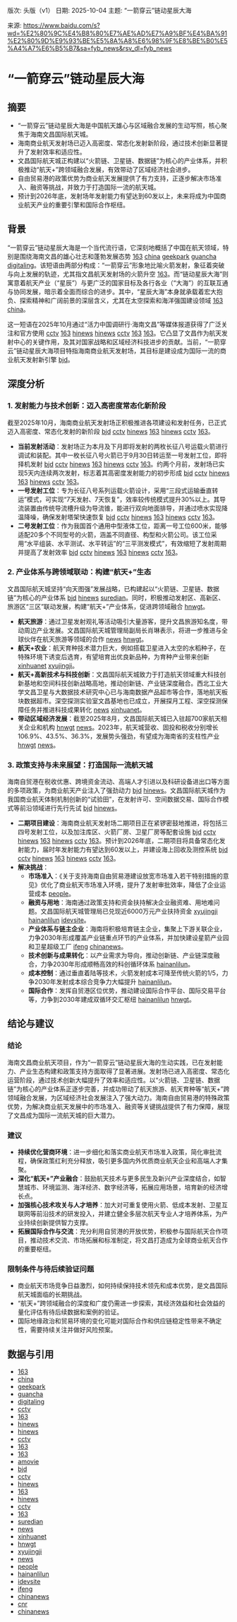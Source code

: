 版次: 头版（v1）
日期: 2025-10-04
主题: “一箭穿云”链动星辰大海

来源: https://www.baidu.com/s?wd=%E2%80%9C%E4%B8%80%E7%AE%AD%E7%A9%BF%E4%BA%91%E2%80%9D%E9%93%BE%E5%8A%A8%E6%98%9F%E8%BE%B0%E5%A4%A7%E6%B5%B7&sa=fyb_news&rsv_dl=fyb_news

# “一箭穿云”链动星辰大海

## 摘要
- “一箭穿云”链动星辰大海是中国航天雄心与区域融合发展的生动写照，核心聚焦于海南文昌国际航天城。
- 海南商业航天发射场已迈入高密度、常态化发射新阶段，通过技术创新显著提升了发射效率和适应性。
- 文昌国际航天城正构建以“火箭链、卫星链、数据链”为核心的产业体系，并积极推动“航天+”跨领域融合发展，有效带动了区域经济社会进步。
- 自由贸易港的政策优势为商业航天发展提供了有力支持，正逐步解决市场准入、融资等挑战，并致力于打造国际一流的航天城。
- 预计到2026年底，发射场年发射能力有望达到60发以上，未来将成为中国商业航天产业的重要引擎和国际合作枢纽。

## 背景
“一箭穿云”链动星辰大海是一个当代流行语，它深刻地概括了中国在航天领域，特别是围绕海南文昌的雄心壮志和蓬勃发展态势 [163](https://vertexaisearch.cloud.google.com/grounding-api-redirect/AUZIYQHRxUGuK6JArAVikLyZau6bI1rVTIhQsmIo2c3syTS0IR8OxeUXTFXUnth6vdIUlVQi2eNH8HfrRvLdjBVQFeQph5jMzvwIlC3XzFN2ZT2WNIk-yJeMZbjc_QnHYtlUGr7rnlDSXqlRJWoZhdEZ4SQ=) [china](https://vertexaisearch.cloud.google.com/grounding-api-redirect/AUZIYQEvAU6z3zt0tjY_RnP5FyhdSbVffxbtOpbuQvR7TslYAJMyA4tl77yuX5Q1RRfjTBXDbpP_i6HAyNYhVbyIUPA5oV63vXiI4pFVum8JrAEV-3R1sV5lhIbpTQsLhQgywXWCuHDD5rr3_XgyeouKfQQ39g==) [geekpark](https://vertexaisearch.cloud.google.com/grounding-api-redirect/AUZIYQEwdzuQ1dLIMnKxqzb_tk1w3I9-Z5dahCuExVmapyLzTDIRvesiAzZegRCDs4qbumkZQDU-aOCGJSsLBkuB1WYiPw7NWvd9zVmqoB1p604u72OtWMFDbi7N-zjZOtlF) [guancha](https://vertexaisearch.cloud.google.com/grounding-api-redirect/AUZIYQHkMHD20Viba8M-xEdg33GJe-SmwOdQvK1shBt_DjtpVeQpfJKQYzUzmde3bAnFYJJA55_ohf3jqeXmoeFSnFMvRNEsj8Aac5sb2Sr0jkbiFP9iJtG_MDDgBL9AS2IWwxO6PFWKlQKWylg=) [digitaling](https://vertexaisearch.cloud.google.com/grounding-api-redirect/AUZIYQE5klri4nEYIDvQU36jGc1AmG-yl11U4i94-mhSTo7b4k9XKtP2qOF3UyJNg6YeBcLuW9-XZyc8FEmgyTdpezE0XMehkYost2bCDCRBnZ8ybv9f1Tnf8DUz0H-JULqH-Qz_oputLm1dN2yP)。该短语由两部分构成：“一箭穿云”形象地比喻火箭发射，象征着突破与向上发展的轨迹，尤其指文昌航天发射场的火箭升空 [163](https://vertexaisearch.cloud.google.com/grounding-api-redirect/AUZIYQHRxUGuK6JArAVikLyZau6bI1rVTIhQsmIo2c3syTS0IR8OxeUXTFXUnth6vdIUlVQi2eNH8HfrRvLdjBVQFeQph5jMzvwIlC3XzFN2ZT2WNIk-yJeMZbjc_QnHYtlUGr7rnlDSXqlRJWoZhdEZ4SQ=)。而“链动星辰大海”则寓意着航天产业（“星辰”）与更广泛的国家目标及各行各业（“大海”）的互联互通与协同发展，暗示着全面而综合的进步。其中，“星辰大海”本身就承载着宏大抱负、探索精神和广阔前景的深层含义，尤其在太空探索和海洋强国建设领域 [163](https://vertexaisearch.cloud.google.com/grounding-api-redirect/AUZIYQHRxUGuK6JArAVikLyZau6bI1rVTIhQsmIo2c3syTS0IR8OxeUXTFXUnth6vdIUlVQi2eNH8HfrRvLdjBVQFeQph5jMzvwIlC3XzFN2ZT2WNIk-yJeMZbjc_QnHYtlUGr7rnlDSXqlRJWoZhdEZ4SQ=) [china](https://vertexaisearch.cloud.google.com/grounding-api-redirect/AUZIYQEvAU6z3zt0tjY_RnP5FyhdSbVffxbtOpbuQvR7TslYAJMyA4tl77yuX5Q1RRfjTBXDbpP_i6HAyNYhVbyIUPA5oV63vXiI4pFVum8JrAEV-3R1sV5lhIbpTQsLhQgywXWCuHDD5rr3_XgyeouKfQQ39g==)。

这一短语在2025年10月通过“活力中国调研行·海南文昌”等媒体报道获得了广泛关注和官方使用 [cctv](https://vertexaisearch.cloud.google.com/grounding-api-redirect/AUZIYQGsMOtPJZDU3HFP3M9XRP79yN6pp7hgOT5Lp1ytJCOnWqrbAdUwhbUL_ZKVQ3l5b5Q_ZHyRCj7f930pBf5C8y3X0947nf_4KnyoN-P_nyHmOCiHon82vuCrvl_Q8ASrfLbMRhc0TEDwVHFqj4wOf5D6RqjgTRlqLDrP0Xid3A==) [163](https://vertexaisearch.cloud.google.com/grounding-api-redirect/AUZIYQFnzyCuA1ezMkKyi-5ba0yooXNWYZ2dkfVFaGvUkU4hIh1gbGY_1y3xZz6XQImmAXEnOwm2yAwu-2JIVgHIVQWr45b3uNQUHMQWOeiJA0R2DcC6_YVATZOHq0Fo2xT27DJJ4w45IETCMFdchg==) [hinews](https://vertexaisearch.cloud.google.com/grounding-api-redirect/AUZIYQGRchSAexCXZlaUXNR-mjqBYwPZsO0jmfZ6_TzBGqNV1fW93MkO1moZ0Hm9YOrA0susHj-6-HmyLHA5NGBG_S8lCLLh4KY5FztlfEIovAG2pRyg70T2xU8DjW0peiBlmZmvhEbQH0Gp) [hinews](https://vertexaisearch.cloud.google.com/grounding-api-redirect/AUZIYQG-mxpO86E2IQNIkwfsUtchkUDR689G02YP8D6TLv-PU11SEKzMgWq4qsuqSYo05iDkXmofyIRJLP5KVCK-O0rNJ9rD8mpG7OmrTtCEzCLTDm9lMqfPMSwV7oty17o-g-C32aTlEW9Y) [cctv](https://vertexaisearch.cloud.google.com/grounding-api-redirect/AUZIYQGnqGZ9eLypiMHFE7G0kMxE3GhO7KK-pC0YKx6-krrK26mlUhu3axAKA3XvJUMMpIciinkt4XYd6qir4HoeA6k241_mkL_80CRTfbvY089jx4Qjoz6xij1wS_WWA_eP8Hw0Jjstwo9Iqqu2CpDQuIeQsOvxKeiAdqw2ZwvMaw==) [163](https://vertexaisearch.cloud.google.com/grounding-api-redirect/AUZIYQGlwamgXWkcutSt_w9qVT1kNZ9LfePPP0eVOzz_JXz7cLvyyOkYYsIAe3FhI8dpgbAJS2SuGftBEHrxvPm5IzgNAYBDIn9fkNk6Mfefl9GITbzrtyuPkGvRi2MjvfYQNC1UR2w1LxjFgzfebFhG3KcUfiR7_lDsizKu) [163](https://vertexaisearch.cloud.google.com/grounding-api-redirect/AUZIYQH-XgBODgEbzflrJO396GPlrtIWng0mO6Jb5b4Za95Gz7pWH_fSwwgKrMxFKRiVxft5hTXBjUEYMLMhPjhJMxBO3fR0WhC2Z5qZkGCC648byO2jXI53GZftMpcwsFE2pvs_D8iVz70Bc1wK5Q-62gkxL9t-R0byZ8ha8kv-Tq1SY2AMvDLGyUKMfjR5HmuZRc1e___TfGZhE0lOiwGw9k7meBvrm0AFbnWm7VTMu7RAz0ReGC65S4Zs_91dxB14qsI=)。它凸显了文昌作为航天发射中心的关键作用，及其对国家战略和区域经济科技进步的贡献。当前，“一箭穿云”链动星辰大海项目特指海南商业航天发射场，其目标是建设成为国际一流的商业航天发射新引擎 [bjd](https://vertexaisearch.cloud.google.com/grounding-api-redirect/AUZIYQHj8EOuipkflb-z-FjWCo6scLvfC8cKBQasX0yWCXwznCUqECWLLWA7jSqHudUmrgUDc8ZydSBWgUEh7Vf_xhaQ5zPlQLLAZppBaQyaX9RLlnY27GLVnf503sZp6mOILMWqvxzZkbilcNAOFg==)。

## 深度分析

### 1. 发射能力与技术创新：迈入高密度常态化新阶段
截至2025年10月，海南商业航天发射场正积极推进各项建设和发射任务，已正式迈入高密度、常态化发射的新阶段 [bjd](https://vertexaisearch.cloud.google.com/grounding-api-redirect/AUZIYQHj8EOuipkflb-z-FjWCo6scLvfC8cKBQasX0yWCXwznCUqECWLLWA7jSqHudUmrgUDc8ZydSBWgUEh7Vf_xhaQ5zPlQLLAZppBaQyaX9RLlnY27GLVnf503sZp6mOILMWqvxzZkbilcNAOFg==) [cctv](https://vertexaisearch.cloud.google.com/grounding-api-redirect/AUZIYQGSwGVDI_f0NqqJolrzhteSajoda5F962NWLeLO9cKeBVSpv4C9YeAjjwE4UqQsSC3HBuwKKaxz1WbyVjXwx4t0KWioJWqsyX5D-pkt8vjo9EEL_19Y3qm21npEgbJ15xoqpaXNxK6Ib26M2whFkFmUrgiVO_EmyGD3SGdRaw==) [hinews](https://vertexaisearch.cloud.google.com/grounding-api-redirect/AUZIYQEP5xE231T1w0qPm2EhaRDCaCxkMG3AWSdWSRvbF6tRdZtVTUTs4UzZ31AU-HQlUXuiR7QINPI2F3PT_aSCuHE0-O_uLYN1UJhOJmBol81BmuwJl0aOWI6ezRzKILeY_xx0Vcs9cOje) [163](https://vertexaisearch.cloud.google.com/grounding-api-redirect/AUZIYQHhVDDrEzmnB_QiJVFQ8htH3tmsB9-8ZRg05Is52F1OdfMr0jtKLB626mllfmtPrW8fOB7W7F05AEf3T5kcmA7YCQC4AqzJPxKJGD5RgP_D_ep_TY6GIkvvQhhXLsa52Xz_nyhpzTMwdP-tQnmcZOQ=) [hinews](https://vertexaisearch.cloud.google.com/grounding-api-redirect/AUZIYQFS1HR_3jYopaLlcRLEkJctOHXZYD2UcP2bFHxCMFeo3pdZpUhTtZ1SXyCEYxlg6mVq8vd3MdoQ1uyAioOPoT7o7gcHeEly2mKG2qMQshlY3UTg4N5tZpmMVN3rA5mAyXao2Jgx0rNV) [cctv](https://vertexaisearch.cloud.google.com/grounding-api-redirect/AUZIYQFeh9L-j4iM_I2wYSTXECZbNiiIseFZ6LXsBtFPbv4UirGsIqBmB1RX7gLvkkIckltIJHCn5xn2wfom7771zEbxgsPdqiDP2Or-WeykbsU4mIDLuSd2LJMYfZiOQkP9lwNDzMA4_Pige4kqZ-wmIqg0HQ==) [163](https://vertexaisearch.cloud.google.com/grounding-api-redirect/AUZIYQEUcJ1RqboPb-RHhEr9L7M9lCD665LEMqdqTzzv2hOF3LB6WCqHBEzVHIMZuwIUMKbUwxjpalT2EdWKsWK1YwBU28u0dPZyToz8mcGicvbrrv7hhiwc_AsLkhW7ZEWGyjYqEtF1BzHLg1An5v44rGFqTbMbgvtlb47EC_PTGD-7hCwO)。

- **当前发射活动**：发射场正为本月及下月即将发射的两枚长征八号运载火箭进行调试和装配。其中一枚长征八号火箭已于9月30日转运至一号发射工位，即将择机发射 [bjd](https://vertexaisearch.cloud.google.com/grounding-api-redirect/AUZIYQHj8EOuipkflb-z-FjWCo6scLvfC8cKBQasX0yWCXwznCUqECWLLWA7jSqHudUmrgUDc8ZydSBWgUEh7Vf_xhaQ5zPlQLLAZppBaQyaX9RLlnY27GLVnf503sZp6mOILMWqvxzZkbilcNAOFg==) [cctv](https://vertexaisearch.cloud.google.com/grounding-api-redirect/AUZIYQGSwGVDI_f0NqqJolrzhteSajoda5F962NWLeLO9cKeBVSpv4C9YeAjjwE4UqQsSC3HBuwKKaxz1WbyVjXwx4t0KWioJWqsyX5D-pkt8vjo9EEL_19Y3qm21npEgbJ15xoqpaXNxK6Ib26M2whFkFmUrgiVO_EmyGD3SGdRaw==) [hinews](https://vertexaisearch.cloud.google.com/grounding-api-redirect/AUZIYQEP5xE231T1w0qPm2EhaRDCaCxkMG3AWSdWSRvbF6tRdZtVTUTs4UzZ31AU-HQlUXuiR7QINPI2F3PT_aSCuHE0-O_uLYN1UJhOJmBol81BmuwJl0aOWI6ezRzKILeY_xx0Vcs9cOje) [163](https://vertexaisearch.cloud.google.com/grounding-api-redirect/AUZIYQHhVDDrEzmnB_QiJVFQ8htH3tmsB9-8ZRg05Is52F1OdfMr0jtKLB626mllfmtPrW8fOB7W7F05AEf3T5kcmA7YCQC4AqzJPxKJGD5RgP_D_ep_TY6GIkvvQhhXLsa52Xz_nyhpzTMwdP-tQnmcZOQ=) [hinews](https://vertexaisearch.cloud.google.com/grounding-api-redirect/AUZIYQFS1HR_3jYopaLlcRLEkJctOHXZYD2UcP2bFHxCMFeo3pdZpUhTtZ1SXyCEYxlg6mVq8vd3MdoQ1uyAioOPoT7o7gcHeEly2mKG2qMQshlY3UTg4N5tZpmMVN3rA5mAyXao2Jgx0rNV) [cctv](https://vertexaisearch.cloud.google.com/grounding-api-redirect/AUZIYQFeh9L-j4iM_I2wYSTXECZbNiiIseFZ6LXsBtFPbv4UirGsIqBmB1RX7gLvkkIckltIJHCn5xn2wfom7771zEbxgsPdqiDP2Or-WeykbsU4mIDLuSd2LJMYfZiOQkP9lwNDzMA4_Pige4kqZ-wmIqg0HQ==) [163](https://vertexaisearch.cloud.google.com/grounding-api-redirect/AUZIYQEUcJ1RqboPb-RHhEr9L7M9lCD665LEMqdqTzzv2hOF3LB6WCqHBEzVHIMZuwIUMKbUwxjpalT2EdWKsWK1YwBU28u0dPZyToz8mcGicvbrrv7hhiwc_AsLkhW7ZEWGyjYqEtF1BzHLg1An5v44rGFqTbMbgvtlb47EC_PTGD-7hCwO)。约两个月前，发射场已实现5天内连续两次发射，标志着其高密度发射能力的初步形成 [bjd](https://vertexaisearch.cloud.google.com/grounding-api-redirect/AUZIYQHj8EOuipkflb-z-FjWCo6scLvfC8cKBQasX0yWCXwznCUqECWLLWA7jSqHudUmrgUDc8ZydSBWgUEh7Vf_xhaQ5zPlQLLAZppBaQyaX9RLlnY27GLVnf503sZp6mOILMWqvxzZkbilcNAOFg==) [cctv](https://vertexaisearch.cloud.google.com/grounding-api-redirect/AUZIYQGSwGVDI_f0NqqJolrzhteSajoda5F962NWLeLO9cKeBVSpv4C9YeAjjwE4UqQsSC3HBuwKKaxz1WbyVjXwx4t0KWioJWqsyX5D-pkt8vjo9EEL_19Y3qm21npEgbJ15xoqpaXNxK6Ib26M2whFkFmUrgiVO_EmyGD3SGdRaw==) [hinews](https://vertexaisearch.cloud.google.com/grounding-api-redirect/AUZIYQEP5xE231T1w0qPm2EhaRDCaCxkMG3AWSdWSRvbF6tRdZtVTUTs4UzZ31AU-HQlUXuiR7QINPI2F3PT_aSCuHE0-O_uLYN1UJhOJmBol81BmuwJl0aOWI6ezRzKILeY_xx0Vcs9cOje) [163](https://vertexaisearch.cloud.google.com/grounding-api-redirect/AUZIYQHhVDDrEzmnB_QiJVFQ8htH3tmsB9-8ZRg05Is52F1OdfMr0jtKLB626mllfmtPrW8fOB7W7F05AEf3T5kcmA7YCQC4AqzJPxKJGD5RgP_D_ep_TY6GIkvvQhhXLsa52Xz_nyhpzTMwdP-tQnmcZOQ=) [hinews](https://vertexaisearch.cloud.google.com/grounding-api-redirect/AUZIYQFS1HR_3jYopaLlcRLEkJctOHXZYD2UcP2bFHxCMFeo3pdZpUhTtZ1SXyCEYxlg6mVq8vd3MdoQ1uyAioOPoT7o7gcHeEly2mKG2qMQshlY3UTg4N5tZpmMVN3rA5mAyXao2Jgx0rNV) [cctv](https://vertexaisearch.cloud.google.com/grounding-api-redirect/AUZIYQFeh9L-j4iM_I2wYSTXECZbNiiIseFZ6LXsBtFPbv4UirGsIqBmB1RX7gLvkkIckltIJHCn5xn2wfom7771zEbxgsPdqiDP2Or-WeykbsU4mIDLuSd2LJMYfZiOQkP9lwNDzMA4_Pige4kqZ-wmIqg0HQ==) [163](https://vertexaisearch.cloud.google.com/grounding-api-redirect/AUZIYQEUcJ1RqboPb-RHhEr9L7M9lCD665LEMqdqTzzv2hOF3LB6WCqHBEzVHIMZuwIUMKbUwxjpalT2EdWKsWK1YwBU28u0dPZyToz8mcGicvbrrv7hhiwc_AsLkhW7ZEWGyjYqEtF1BzHLg1An5v44rGFqTbMbgvtlb47EC_PTGD-7hCwO)。
- **一号发射工位**：专为长征八号系列运载火箭设计，采用“三段式运输垂直转运”模式，可实现“7天发射、7天恢复”，效率较传统模式提升30%以上。其导流装置由传统导流槽升级为导流锥，能进行双向地面排导，并通过喷水实现降温降噪，确保发射塔架快速恢复 [bjd](https://vertexaisearch.cloud.google.com/grounding-api-redirect/AUZIYQHj8EOuipkflb-z-FjWCo6scLvfC8cKBQasX0yWCXwznCUqECWLLWA7jSqHudUmrgUDc8ZydSBWgUEh7Vf_xhaQ5zPlQLLAZppBaQyaX9RLlnY27GLVnf503sZp6mOILMWqvxzZkbilcNAOFg==) [cctv](https://vertexaisearch.cloud.google.com/grounding-api-redirect/AUZIYQGSwGVDI_f0NqqJolrzhteSajoda5F962NWLeLO9cKeBVSpv4C9YeAjjwE4UqQsSC3HBuwKKaxz1WbyVjXwx4t0KWioJWqsyX5D-pkt8vjo9EEL_19Y3qm21npEgbJ15xoqpaXNxK6Ib26M2whFkFmUrgiVO_EmyGD3SGdRaw==) [hinews](https://vertexaisearch.cloud.google.com/grounding-api-redirect/AUZIYQEP5xE231T1w0qPm2EhaRDCaCxkMG3AWSdWSRvbF6tRdZtVTUTs4UzZ31AU-HQlUXuiR7QINPI2F3PT_aSCuHE0-O_uLYN1UJhOJmBol81BmuwJl0aOWI6ezRzKILeY_xx0Vcs9cOje) [163](https://vertexaisearch.cloud.google.com/grounding-api-redirect/AUZIYQHhVDDrEzmnB_QiJVFQ8htH3tmsB9-8ZRg05Is52F1OdfMr0jtKLB626mllfmtPrW8fOB7W7F05AEf3T5kcmA7YCQC4AqzJPxKJGD5RgP_D_ep_TY6GIkvvQhhXLsa52Xz_nyhpzTMwdP-tQnmcZOQ=) [hinews](https://vertexaisearch.cloud.google.com/grounding-api-redirect/AUZIYQFS1HR_3jYopaLlcRLEkJctOHXZYD2UcP2bFHxCMFeo3pdZpUhTtZ1SXyCEYxlg6mVq8vd3MdoQ1uyAioOPoT7o7gcHeEly2mKG2qMQshlY3UTg4N5tZpmMVN3rA5mAyXao2Jgx0rNV) [cctv](https://vertexaisearch.cloud.google.com/grounding-api-redirect/AUZIYQFeh9L-j4iM_I2wYSTXECZbNiiIseFZ6LXsBtFPbv4UirGsIqBmB1RX7gLvkkIckltIJHCn5xn2wfom7771zEbxgsPdqiDP2Or-WeykbsU4mIDLuSd2LJMYfZiOQkP9lwNDzMA4_Pige4kqZ-wmIqg0HQ==) [163](https://vertexaisearch.cloud.google.com/grounding-api-redirect/AUZIYQEUcJ1RqboPb-RHhEr9L7M9lCD665LEMqdqTzzv2hOF3LB6WCqHBEzVHIMZuwIUMKbUwxjpalT2EdWKsWK1YwBU28u0dPZyToz8mcGicvbrrv7hhiwc_AsLkhW7ZEWGyjYqEtF1BzHLg1An5v44rGFqTbMbgvtlb47EC_PTGD-7hCwO)。
- **二号发射工位**：作为我国首个通用中型液体工位，距离一号工位600米，能够适配20多个不同型号的火箭，涵盖不同直径、构型和火箭公司。该工位采用“水平组装、水平测试、水平转运”的“三平测发模式”，有效缩短了发射周期并提高了发射效率 [bjd](https://vertexaisearch.cloud.google.com/grounding-api-redirect/AUZIYQHj8EOuipkflb-z-FjWCo6scLvfC8cKBQasX0yWCXwznCUqECWLLWA7jSqHudUmrgUDc8ZydSBWgUEh7Vf_xhaQ5zPlQLLAZppBaQyaX9RLlnY27GLVnf503sZp6mOILMWqvxzZkbilcNAOFg==) [cctv](https://vertexaisearch.cloud.google.com/grounding-api-redirect/AUZIYQGSwGVDI_f0NqqJolrzhteSajoda5F962NWLeLO9cKeBVSpv4C9YeAjjwE4UqQsSC3HBuwKKaxz1WbyVjXwx4t0KWioJWqsyX5D-pkt8vjo9EEL_19Y3qm21npEgbJ15xoqpaXNxK6Ib26M2whFkFmUrgiVO_EmyGD3SGdRaw==) [hinews](https://vertexaisearch.cloud.google.com/grounding-api-redirect/AUZIYQEP5xE231T1w0qPm2EhaRDCaCxkMG3AWSdWSRvbF6tRdZtVTUTs4UzZ31AU-HQlUXuiR7QINPI2F3PT_aSCuHE0-O_uLYN1UJhOJmBol81BmuwJl0aOWI6ezRzKILeY_xx0Vcs9cOje) [163](https://vertexaisearch.cloud.google.com/grounding-api-redirect/AUZIYQHhVDDrEzmnB_QiJVFQ8htH3tmsB9-8ZRg05Is52F1OdfMr0jtKLB626mllfmtPrW8fOB7W7F05AEf3T5kcmA7YCQC4AqzJPxKJGD5RgP_D_ep_TY6GIkvvQhhXLsa52Xz_nyhpzTMwdP-tQnmcZOQ=) [hinews](https://vertexaisearch.cloud.google.com/grounding-api-redirect/AUZIYQFS1HR_3jYopaLlcRLEkJctOHXZYD2UcP2bFHxCMFeo3pdZpUhTtZ1SXyCEYxlg6mVq8vd3MdoQ1uyAioOPoT7o7gcHeEly2mKG2qMQshlY3UTg4N5tZpmMVN3rA5mAyXao2Jgx0rNV) [cctv](https://vertexaisearch.cloud.google.com/grounding-api-redirect/AUZIYQFeh9L-j4iM_I2wYSTXECZbNiiIseFZ6LXsBtFPbv4UirGsIqBmB1RX7gLvkkIckltIJHCn5xn2wfom7771zEbxgsPdqiDP2Or-WeykbsU4mIDLuSd2LJMYfZiOQkP9lwNDzMA4_Pige4kqZ-wmIqg0HQ==) [163](https://vertexaisearch.cloud.google.com/grounding-api-redirect/AUZIYQEUcJ1RqboPb-RHhEr9L7M9lCD665LEMqdqTzzv2hOF3LB6WCqHBEzVHIMZuwIUMKbUwxjpalT2EdWKsWK1YwBU28u0dPZyToz8mcGicvbrrv7hhiwc_AsLkhW7ZEWGyjYqEtF1BzHLg1An5v44rGFqTbMbgvtlb47EC_PTGD-7hCwO)。

### 2. 产业体系与跨领域联动：构建“航天+”生态
文昌国际航天城坚持“向天图强”发展战略，已构建起以“火箭链、卫星链、数据链”为核心的产业体系 [bjd](https://vertexaisearch.cloud.google.com/grounding-api-redirect/AUZIYQHj8EOuipkflb-z-FjWCo6scLvfC8cKBQasX0yWCXwznCUqECWLLWA7jSqHudUmrgUDc8ZydSBWgUEh7Vf_xhaQ5zPlQLLAZppBaQyaX9RLlnY27GLVnf503sZp6mOILMWqvxzZkbilcNAOFg==) [hinews](https://vertexaisearch.cloud.google.com/grounding-api-redirect/AUZIYQEP5xE231T1w0qPm2EhaRDCaCxkMG3AWSdWSRvbF6tRdZtVTUTs4UzZ31AU-HQlUXuiR7QINPI2F3PT_aSCuHE0-O_uLYN1UJhOJmBol81BmuwJl0aOWI6ezRzKILeY_xx0Vcs9cOje) [suredian](https://vertexaisearch.cloud.google.com/grounding-api-redirect/AUZIYQGLVhiMT8yJ3KHgSGxcPL2hPjIeXmN1AacKgqDNey_uRc5VeqS9DTHuR2xs7bFcbfgfVL0bZdmBics1No5zx-6vKz3oI_9a9nQv0X1RGmu9f4Fd9w==)。同时，积极推动发射区、高新区、旅游区“三区”联动发展，构建“航天+”产业体系，促进跨领域融合 [hnwgt](https://vertexaisearch.cloud.google.com/grounding-api-redirect/AUZIYQGDoP32MDkTxGhVptOV5aRImEF6-qsuPxt6qV52a_TB4kMVimQXQYvRIaLeqlYOcykiyVlShkTXw13S8tnL8FtpfvWuKtTf_VFQcFcP-MMjmMizBtrhT-SQeUQ8KH982dH9EXEjwQ==)。

- **航天旅游**：通过卫星发射观礼等活动吸引大量游客，提升文昌旅游知名度，带动周边产业发展。文昌国际航天城管理局副局长肖琳表示，将进一步推进与全球伙伴在航天旅游等领域的合作 [news](https://vertexaisearch.cloud.google.com/grounding-api-redirect/AUZIYQGK_70BKfKoB4XzbUubSRMUB0Uc6R9if-EKD_gfl2nLDJhoeKdPZZREd5OjynpJzdtVcZxZZd9RWYA6u7COw2lMc8uvm4LjPZFxI3Su1a3ZZSlEdiNNPalNVxFCpurNDgrL9k4J6nPcatMJH91AwcZYAU47bDloLPWT6P7Wtm8VTlao) [hnwgt](https://vertexaisearch.cloud.google.com/grounding-api-redirect/AUZIYQGDoP32MDkTxGhVptOV5aRImEF6-qsuPxt6qV52a_TB4kMVimQXQYvRIaLeqlYOcykiyVlShkTXw13S8tnL8FtpfvWuKtTf_VFQcFcP-MMjmMizBtrhT-SQeUQ8KH982dH9EXEjwQ==)。
- **航天+农业**：航天育种技术潜力巨大，例如搭载卫星进入太空的水稻种子，在特殊环境下诱变后选育，有望培育出优良新品种，为育种产业带来创新 [xinhuanet](https://vertexaisearch.cloud.google.com/grounding-api-redirect/AUZIYQFqjCVb0sLXW8qDbNR2lW8Sv1Hw4pi4VIcI9_8wokddMLX9pOk2q-KstA_09vyc-1zX6ENerQ8JTCmY3AwlIK0m4uQsxGUhggC4mfmUdLVo70H9nC2DUcsMa3e_0BQex6tGc-gnqHSxDzOSaiyRrkCmy66qXUDySx97St1R5POQkkUw5HA=) [xyujingji](https://vertexaisearch.cloud.google.com/grounding-api-redirect/AUZIYQHJ6LyEwDXl8N9zgJtGm_T9c_-iswQTuu_qsCtrCpxAcO0rt6Do4XKTfRYyxvipDrCyYoqfu3CXxzWUv94v_HFnzKpOnIOQMiogVIPdAnUPynerlgTuObRHKCn4CA-e8bWKxRc=)。
- **航天+高新技术与科技创新**：文昌国际航天城致力于打造航天领域重大科技创新基地和空间科技创新战略高地，推动创新链、产业链深度融合。西北工业大学文昌卫星与大数据技术研究中心已与海南数据产品超市等合作，落地航天板块数据超市。深空探测实验室文昌基地也已成立，开展探月工程、深空探测保障任务并推进科技成果转化 [news](https://vertexaisearch.cloud.google.com/grounding-api-redirect/AUZIYQGK_70BKfKoB4XzbUubSRMUB0Uc6R9if-EKD_gfl2nLDJhoeKdPZZREd5OjynpJzdtVcZxZZd9RWYA6u7COw2lMc8uvm4LjPZFxI3Su1a3ZZSlEdiNNPalNVxFCpurNDgrL9k4J6nPcatMJH91AwcZYAU47bDloLPWT6P7Wtm8VTlao) [xinhuanet](https://vertexaisearch.cloud.google.com/grounding-api-redirect/AUZIYQFqjCVb0sLXW8qDbNR2lW8Sv1Hw4pi4VIcI9_8wokddMLX9pOk2q-KstA_09vyc-1zX6ENerQ8JTCmY3AwlIK0m4uQsxGUhggC4mfmUdLVo70H9nC2DUcsMa3e_0BQex6tGc-gnqHSxDzOSaiyRrkCmy66qXUDySx97St1R5POQkkUw5HA=)。
- **带动区域经济发展**：截至2025年8月，文昌国际航天城已入驻超700家航天相关企业和机构 [hnwgt](https://vertexaisearch.cloud.google.com/grounding-api-redirect/AUZIYQGDoP32MDkTxGhVptOV5aRImEF6-qsuPxt6qV52a_TB4kMVimQXQYvRIaLeqlYOcykiyVlShkTXw13S8tnL8FtpfvWuKtTf_VFQcFcP-MMjmMizBtrhT-SQeUQ8KH982dH9EXEjwQ==) [news](https://vertexaisearch.cloud.google.com/grounding-api-redirect/AUZIYQGGE8wba2OIPPwu9HeGpPBwXyqxdGSAwp3tbNPKR8hjD-A0wW4m21fLCRLx2W-s2t4RI3V5ifAxqcbj5Cx2FysdKdSgKSkaQV_VMPUsIvVD7T95N7GKpez1Dbuha4sf7iXDbDHNNCIvDMvs7t3AXHHXd03mtzVoUwHknkGvHj4=)。2023年，航天城营收、固投和税收分别增长106.9%、43.5%、36.3%，发展势头强劲，有望成为海南省的支柱性产业 [hnwgt](https://vertexaisearch.cloud.google.com/grounding-api-redirect/AUZIYQGDoP32MDkTxGhVptOV5aRImEF6-qsuPxt6qV52a_TB4kMVimQXQYvRIaLeqlYOcykiyVlShkTXw13S8tnL8FtpfvWuKtTf_VFQcFcP-MMjmMizBtrhT-SQeUQ8KH982dH9EXEjwQ==) [news](https://vertexaisearch.cloud.google.com/grounding-api-redirect/AUZIYQGGE8wba2OIPPwu9HeGpPBwXyqxdGSAwp3tbNPKR8hjD-A0wW4m21fLCRLx2W-s2t4RI3V5ifAxqcbj5Cx2FysdKdSgKSkaQV_VMPUsIvVD7T95N7GKpez1Dbuha4sf7iXDbDHNNCIvDMvs7t3AXHHXd03mtzVoUwHknkGvHj4=)。

### 3. 政策支持与未来展望：打造国际一流航天城
海南自贸港在税收优惠、跨境资金流动、高端人才引进以及科研设备进出口等方面的多项政策，为商业航天产业注入了强劲动力 [bjd](https://vertexaisearch.cloud.google.com/grounding-api-redirect/AUZIYQHj8EOuipkflb-z-FjWCo6scLvfC8cKBQasX0yWCXwznCUqECWLLWA7jSqHudUmrgUDc8ZydSBWgUEh7Vf_xhaQ5zPlQLLAZppBaQyaX9RLlnY27GLVnf503sZp6mOILMWqvxzZkbilcNAOFg==) [hinews](https://vertexaisearch.cloud.google.com/grounding-api-redirect/AUZIYQEP5xE231T1w0qPm2EhaRDCaCxkMG3AWSdWSRvbF6tRdZtVTUTs4UzZ31AU-HQlUXuiR7QINPI2F3PT_aSCuHE0-O_uLYN1UJhOJmBol81BmuwJl0aOWI6ezRzKILeY_xx0Vcs9cOje)。文昌国际航天城作为我国商业航天体制机制创新的“试验田”，在发射许可、空间数据交易、国际合作模式等前沿领域进行先行先试 [bjd](https://vertexaisearch.cloud.google.com/grounding-api-redirect/AUZIYQHj8EOuipkflb-z-FjWCo6scLvfC8cKBQasX0yWCXwznCUqECWLLWA7jSqHudUmrgUDc8ZydSBWgUEh7Vf_xhaQ5zPlQLLAZppBaQyaX9RLlnY27GLVnf503sZp6mOILMWqvxzZkbilcNAOFg==) [hinews](https://vertexaisearch.cloud.google.com/grounding-api-redirect/AUZIYQEP5xE231T1w0qPm2EhaRDCaCxkMG3AWSdWSRvbF6tRdZtVTUTs4UzZ31AU-HQlUXuiR7QINPI2F3PT_aSCuHE0-O_uLYN1UJhOJmBol81BmuwJl0aOWI6ezRzKILeY_xx0Vcs9cOje)。

- **二期项目建设**：海南商业航天发射场二期项目正在紧锣密鼓地推进，将包括三四号发射工位，以及加注库区、火箭厂房、卫星厂房等配套设施 [bjd](https://vertexaisearch.cloud.google.com/grounding-api-redirect/AUZIYQHj8EOuipkflb-z-FjWCo6scLvfC8cKBQasX0yWCXwznCUqECWLLWA7jSqHudUmrgUDc8ZydSBWgUEh7Vf_xhaQ5zPlQLLAZppBaQyaX9RLlnY27GLVnf503sZp6mOILMWqvxzZkbilcNAOFg==) [cctv](https://vertexaisearch.cloud.google.com/grounding-api-redirect/AUZIYQGSwGVDI_f0NqqJolrzhteSajoda5F962NWLeLO9cKeBVSpv4C9YeAjjwE4UqQsSC3HBuwKKaxz1WbyVjXwx4t0KWioJWqsyX5D-pkt8vjo9EEL_19Y3qm21npEgbJ15xoqpaXNxK6Ib26M2whFkFmUrgiVO_EmyGD3SGdRaw==) [hinews](https://vertexaisearch.cloud.google.com/grounding-api-redirect/AUZIYQEP5xE231T1w0qPm2EhaRDCaCxkMG3AWSdWSRvbF6tRdZtVTUTs4UzZ31AU-HQlUXuiR7QINPI2F3PT_aSCuHE0-O_uLYN1UJhOJmBol81BmuwJl0aOWI6ezRzKILeY_xx0Vcs9cOje) [163](https://vertexaisearch.cloud.google.com/grounding-api-redirect/AUZIYQHhVDDrEzmnB_QiJVFQ8htH3tmsB9-8ZRg05Is52F1OdfMr0jtKLB626mllfmtPrW8fOB7W7F05AEf3T5kcmA7YCQC4AqzJPxKJGD5RgP_D_ep_TY6GIkvvQhhXLsa52Xz_nyhpzTMwdP-tQnmcZOQ=) [hinews](https://vertexaisearch.cloud.google.com/grounding-api-redirect/AUZIYQFS1HR_3jYopaLlcRLEkJctOHXZYD2UcP2bFHxCMFeo3pdZpUhTtZ1SXyCEYxlg6mVq8vd3MdoQ1uyAioOPoT7o7gcHeEly2mKG2qMQshlY3UTg4N5tZpmMVN3rA5mAyXao2Jgx0rNV) [cctv](https://vertexaisearch.cloud.google.com/grounding-api-redirect/AUZIYQFeh9L-j4iM_I2wYSTXECZbNiiIseFZ6LXsBtFPbv4UirGsIqBmB1RX7gLvkkIckltIJHCn5xn2wfom7771zEbxgsPdqiDP2Or-WeykbsU4mIDLuSd2LJMYfZiOQkP9lwNDzMA4_Pige4kqZ-wmIqg0HQ==) [163](https://vertexaisearch.cloud.google.com/grounding-api-redirect/AUZIYQEUcJ1RqboPb-RHhEr9L7M9lCD665LEMqdqTzzv2hOF3LB6WCqHBEzVHIMZuwIUMKbUwxjpalT2EdWKsWK1YwBU28u0dPZyToz8mcGicvbrrv7hhiwc_AsLkhW7ZEWGyjYqEtF1BzHLg1An5v44rGFqTbMbgvtlb47EC_PTGD-7hCwO)。预计到2026年底，二期项目将具备常态化发射能力，届时年发射能力有望达到60发以上，并建设海上回收及测控系统 [bjd](https://vertexaisearch.cloud.google.com/grounding-api-redirect/AUZIYQHj8EOuipkflb-z-FjWCo6scLvfC8cKBQasX0yWCXwznCUqECWLLWA7jSqHudUmrgUDc8ZydSBWgUEh7Vf_xhaQ5zPlQLLAZppBaQyaX9RLlnY27GLVnf503sZp6mOILMWqvxzZkbilcNAOFg==) [cctv](https://vertexaisearch.cloud.google.com/grounding-api-redirect/AUZIYQGSwGVDI_f0NqqJolrzhteSajoda5F962NWLeLO9cKeBVSpv4C9YeAjjwE4UqQsSC3HBuwKKaxz1WbyVjXwx4t0KWioJWqsyX5D-pkt8vjo9EEL_19Y3qm21npEgbJ15xoqpaXNxK6Ib26M2whFkFmUrgiVO_EmyGD3SGdRaw==) [hinews](https://vertexaisearch.cloud.google.com/grounding-api-redirect/AUZIYQEP5xE231T1w0qPm2EhaRDCaCxkMG3AWSdWSRvbF6tRdZtVTUTs4UzZ31AU-HQlUXuiR7QINPI2F3PT_aSCuHE0-O_uLYN1UJhOJmBol81BmuwJl0aOWI6ezRzKILeY_xx0Vcs9cOje) [163](https://vertexaisearch.cloud.google.com/grounding-api-redirect/AUZIYQHhVDDrEzmnB_QiJVFQ8htH3tmsB9-8ZRg05Is52F1OdfMr0jtKLB626mllfmtPrW8fOB7W7F05AEf3T5kcmA7YCQC4AqzJPxKJGD5RgP_D_ep_TY6GIkvvQhhXLsa52Xz_nyhpzTMwdP-tQnmcZOQ=) [hinews](https://vertexaisearch.cloud.google.com/grounding-api-redirect/AUZIYQFS1HR_3jYopaLlcRLEkJctOHXZYD2UcP2bFHxCMFeo3pdZpUhTtZ1SXyCEYxlg6mVq8vd3MdoQ1uyAioOPoT7o7gcHeEly2mKG2qMQshlY3UTg4N5tZpmMVN3rA5mAyXao2Jgx0rNV) [cctv](https://vertexaisearch.cloud.google.com/grounding-api-redirect/AUZIYQFeh9L-j4iM_I2wYSTXECZbNiiIseFZ6LXsBtFPbv4UirGsIqBmB1RX7gLvkkIckltIJHCn5xn2wfom7771zEbxgsPdqiDP2Or-WeykbsU4mIDLuSd2LJMYfZiOQkP9lwNDzMA4_Pige4kqZ-wmIqg0HQ==) [163](https://vertexaisearch.cloud.google.com/grounding-api-redirect/AUZIYQEUcJ1RqboPb-RHhEr9L7M9lCD665LEMqdqTzzv2hOF3LB6WCqHBEzVHIMZuwIUMKbUwxjpalT2EdWKsWK1YwBU28u0dPZyToz8mcGicvbrrv7hhiwc_AsLkhW7ZEWGyjYqEtF1BzHLg1An5v44rGFqTbMbgvtlb47EC_PTGD-7hCwO)。
- **解决挑战**：
    - **市场准入**：《关于支持海南自由贸易港建设放宽市场准入若干特别措施的意见》优化了商业航天市场准入环境，提升了发射审批效率，降低了企业运营成本 [people](https://vertexaisearch.cloud.google.com/grounding-api-redirect/AUZIYQGdNYp2iBa5vLmlBWmL3Is_pKafzeBAp-72IToknovxTdZAt5c2EZdKFcLjMMMEJDYBbrruL3eg7SkhsT7WoEJCWnHK1axxfGeGzFQjHXqmkm1K_eo-z2Ic_95dMRtMKSwo3gpW3izgWv4KktDvrfanbxWMl_V0Z8cllDJzBS04SOvJXuo-)。
    - **融资与用地**：海南通过政策支持和资金扶持解决企业融资难、用地难问题。文昌国际航天城管理局已兑现近6000万元产业扶持资金 [xyujingji](https://vertexaisearch.cloud.google.com/grounding-api-redirect/AUZIYQHJ6LyEwDXl8N9zgJtGm_T9c_-iswQTuu_qsCtrCpxAcO0rt6Do4XKTfRYyxvipDrCyYoqfu3CXxzWUv94v_HFnzKpOnIOQMiogVIPdAnUPynerlgTuObRHKCn4CA-e8bWKxRc=) [hainanlilun](https://vertexaisearch.cloud.google.com/grounding-api-redirect/AUZIYQHywGGJ7iXuyhuWGYmpILkrcLmhVIfdtZNd16zzqo-YLS80sDfRwDie2J3rJMBVTqs_jHCA1r3i9mZX6l_rbrMz2uG3oaz0cChdE9MmqyFWeC7JIp9FR5V6NoyTOSCq0WPmHSAIgPAJMD7W51iL2S_NBHBcllyuN2mew4Cv8jXs5wXwc0sNCA==) [idevsite](https://vertexaisearch.cloud.google.com/grounding-api-redirect/AUZIYQHDfZ0qJhCistTaq9YKpzjevHD11gunwiMI0F0AhtvslRBGQ__lVO6-3SvMbvZloKC5RUDUgpBJQkNrZ1ZjC3DEryGgAjxHS9gXXCjgimiDspN7qX0rNaFdksBx5lUOrfjWkgyGVqzH0dqzOfwNr2YpiLm4N0jpxCPvZ5exVIKarnwXFrJNmrE8sf6HvNU=)。
    - **产业体系与链主企业**：海南将积极培育链主企业，集聚上下游关联企业，力争2030年形成覆盖产业链重点环节的产业体系，并加快建设星箭产业园和卫星超级工厂 [ifeng](https://vertexaisearch.cloud.google.com/grounding-api-redirect/AUZIYQEQsh4jAFyrvVW6VkFX8lf5ciqKfH_Ugnluq9oVgklkBHRjQ02LFor_jKYOxVMS3ajmTX1k4NO4jjRjTS_jALqzvoMIm86u_VAhIkSSbTO0OIKoiAGK5Lr6FGm2X4CD46C1) [chinanews](https://vertexaisearch.cloud.google.com/grounding-api-redirect/AUZIYQEQvYcBZhBaIjWjJJCHzOo-ccvZsFc8g-P9Vjsva-44Unjr5BIGGrpid9On2JQizLAtOzL1ttgFvNwt1kiRhtkLVf52styw131uu4nSimuyaA2YISGWMVLfAZGBf2kJA8dyb8W40wQk-e_qMYV8JAVkKXRm3w==)。
    - **技术创新与成果转化**：以产业需求为导向，推动创新链、产业链深度融合，力争2030年形成顺畅高效的科创循环体系 [hainanlilun](https://vertexaisearch.cloud.google.com/grounding-api-redirect/AUZIYQHywGGJ7iXuyhuWGYmpILkrcLmhVIfdtZNd16zzqo-YLS80sDfRwDie2J3rJMBVTqs_jHCA1r3i9mZX6l_rbrMz2uG3oaz0cChdE9MmqyFWeC7JIp9FR5V6NoyTOSCq0WPmHSAIgPAJMD7W51iL2S_NBHBcllyuN2mew4Cv8jXs5wXwc0sNCA==)。
    - **成本控制**：通过垂直着陆等技术，火箭发射成本可降至传统火箭的1/5，力争2030年发射成本综合竞争力大幅提升 [hainanlilun](https://vertexaisearch.cloud.google.com/grounding-api-redirect/AUZIYQHywGGJ7iXuyhuWGYmpILkrcLmhVIfdtZNd16zzqo-YLS80sDfRwDie2J3rJMBVTqs_jHCA1r3i9mZX6l_rbrMz2uG3oaz0cChdE9MmqyFWeC7JIp9FR5V6NoyTOSCq0WPmHSAIgPAJMD7W51iL2S_NBHBcllyuN2mew4Cv8jXs5wXwc0sNCA==)。
    - **国际合作**：发挥自贸港区位优势，推动建设国际合作平台、国际交易平台等，力争到2030年建成双循环交汇枢纽 [hainanlilun](https://vertexaisearch.cloud.google.com/grounding-api-redirect/AUZIYQHywGGJ7iXuyhuWGYmpILkrcLmhVIfdtZNd16zzqo-YLS80sDfRwDie2J3rJMBVTqs_jHCA1r3i9mZX6l_rbrMz2uG3oaz0cChdE9MmqyFWeC7JIp9FR5V6NoyTOSCq0WPmHSAIgPAJMD7W51iL2S_NBHBcllyuN2mew4Cv8jXs5wXwc0sNCA==) [hnwgt](https://vertexaisearch.cloud.google.com/grounding-api-redirect/AUZIYQGDoP32MDkTxGhVptOV5aRImEF6-qsuPxt6qV52a_TB4kMVimQXQYvRIaLeqlYOcykiyVlShkTXw13S8tnL8FtpfvWuKtTf_VFQcFcP-MMjmMizBtrhT-SQeUQ8KH982dH9EXEjwQ==)。

## 结论与建议

### 结论
海南文昌商业航天项目，作为“一箭穿云”链动星辰大海的生动实践，已在发射能力、产业生态构建和政策支持方面取得了显著进展。发射场已进入高密度、常态化运营阶段，通过技术创新大幅提升了效率和适应性。以“火箭链、卫星链、数据链”为核心的产业体系正逐步完善，并成功带动了航天旅游、航天育种等“航天+”跨领域融合发展，为区域经济社会发展注入了强大动力。海南自由贸易港的特殊政策优势，为解决商业航天发展中的市场准入、融资等关键挑战提供了有力保障，展现了文昌成为国际一流航天城的巨大潜力。

### 建议
- **持续优化营商环境**：进一步细化和落实商业航天市场准入政策，简化审批流程，确保政策红利充分释放，吸引更多国内外优质商业航天企业和高端人才集聚。
- **深化“航天+”产业融合**：鼓励航天技术与更多民生及新兴产业深度结合，如智慧城市、环境监测、海洋经济、数字经济等，拓展应用场景，培育新的经济增长点。
- **加强核心技术攻关与人才培养**：加大对可重复使用火箭、低成本发射、卫星互联网等前沿技术的研发投入，并建立健全多层次航天专业人才培养体系，为产业持续创新提供智力支撑。
- **拓展国际合作与交流**：充分利用自贸港的开放优势，积极参与国际航天合作项目，推动技术交流、市场拓展和标准制定，将文昌打造成为全球商业航天合作的重要枢纽。

### 限制条件与待后续验证问题
- 商业航天市场竞争日益激烈，如何持续保持技术领先和成本优势，是文昌国际航天城面临的长期挑战。
- “航天+”跨领域融合的深度和广度仍需进一步探索，其经济效益和社会效益的量化评估有待后续数据和案例的验证。
- 国际地缘政治和贸易环境的变化可能对国际合作和供应链稳定性带来不确定性，需要持续关注并做好风险预案。

## 数据与引用
- [163](https://vertexaisearch.cloud.google.com/grounding-api-redirect/AUZIYQHRxUGuK6JArAVikLyZau6bI1rVTIhQsmIo2c3syTS0IR8OxeUXTFXUnth6vdIUlVQi2eNH8HfrRvLdjBVQFeQph5jMzvwIlC3XzFN2ZT2WNIk-yJeMZbjc_QnHYtlUGr7rnlDSXqlRJWoZhdEZ4SQ=)
- [china](https://vertexaisearch.cloud.google.com/grounding-api-redirect/AUZIYQEvAU6z3zt0tjY_RnP5FyhdSbVffxbtOpbuQvR7TslYAJMyA4tl77yuX5Q1RRfjTBXDbpP_i6HAyNYhVbyIUPA5oV63vXiI4pFVum8JrAEV-3R1sV5lhIbpTQsLhQgywXWCuHDD5rr3_XgyeouKfQQ39g==)
- [geekpark](https://vertexaisearch.cloud.google.com/grounding-api-redirect/AUZIYQEwdzuQ1dLIMnKxqzb_tk1w3I9-Z5dahCuExVmapyLzTDIRvesiAzZegRCDs4qbumkZQDU-aOCGJSsLBkuB1WYiPw7NWvd9zVmqoB1p604u72OtWMFDbi7N-zjZOtlF)
- [guancha](https://vertexaisearch.cloud.google.com/grounding-api-redirect/AUZIYQHkMHD20Viba8M-xEdg33GJe-SmwOdQvK1shBt_DjtpVeQpfJKQYzUzmde3bAnFYJJA55_ohf3jqeXmoeFSnFMvRNEsj8Aac5sb2Sr0jkbiFP9iJtG_MDDgBL9AS2IWwxO6PFWKlQKWylg=)
- [digitaling](https://vertexaisearch.cloud.google.com/grounding-api-redirect/AUZIYQE5klri4nEYIDvQU36jGc1AmG-yl11U4i94-mhSTo7b4k9XKtP2qOF3UyJNg6YeBcLuW9-XZyc8FEmgyTdpezE0XMehkYost2bCDCRBnZ8ybv9f1Tnf8DUz0H-JULqH-Qz_oputLm1dN2yP)
- [cctv](https://vertexaisearch.cloud.google.com/grounding-api-redirect/AUZIYQGsMOtPJZDU3HFP3M9XRP79yN6pp7hgOT5Lp1ytJCOnWqrbAdUwhbUL_ZKVQ3l5b5Q_ZHyRCj7f930pBf5C8y3X0947nf_4KnyoN-P_nyHmOCiHon82vuCrvl_Q8ASrfLbMRhc0TEDwVHFqj4wOf5D6RqjgTRlqLDrP0Xid3A==)
- [163](https://vertexaisearch.cloud.google.com/grounding-api-redirect/AUZIYQFnzyCuA1ezMkKyi-5ba0yooXNWYZ2dkfVFaGvUkU4hIh1gbGY_1y3xZz6XQImmAXEnOwm2yAwu-2JIVgHIVQWr45b3uNQUHMQWOeiJA0R2DcC6_YVATZOHq0Fo2xT27DJJ4w45IETCMFdchg==)
- [hinews](https://vertexaisearch.cloud.google.com/grounding-api-redirect/AUZIYQGRchSAexCXZlaUXNR-mjqBYwPZsO0jmfZ6_TzBGqNV1fW93MkO1moZ0Hm9YOrA0susHj-6-HmyLHA5NGBG_S8lCLLh4KY5FztlfEIovAG2pRyg70T2xU8DjW0peiBlmZmvhEbQH0Gp)
- [hinews](https://vertexaisearch.cloud.google.com/grounding-api-redirect/AUZIYQG-mxpO86E2IQNIkwfsUtchkUDR689G02YP8D6TLv-PU11SEKzMgWq4qsuqSYo05iDkXmofyIRJLP5KVCK-O0rNJ9rD8mpG7OmrTtCEzCLTDm9lMqfPMSwV7oty17o-g-C32aTlEW9Y)
- [cctv](https://vertexaisearch.cloud.google.com/grounding-api-redirect/AUZIYQGnqGZ9eLypiMHFE7G0kMxE3GhO7KK-pC0YKx6-krrK26mlUhu3axAKA3XvJUMMpIciinkt4XYd6qir4HoeA6k241_mkL_80CRTfbvY089jx4Qjoz6xij1wS_WWA_eP8Hw0Jjstwo9Iqqu2CpDQuIeQsOvxKeiAdqw2ZwvMaw==)
- [163](https://vertexaisearch.cloud.google.com/grounding-api-redirect/AUZIYQGlwamgXWkcutSt_w9qVT1kNZ9LfePPP0eVOzz_JXz7cLvyyOkYYsIAe3FhI8dpgbAJS2SuGftBEHrxvPm5IzgNAYBDIn9fkNk6Mfefl9GITbzrtyuPkGvRi2MjvfYQNC1UR2w1LxjFgzfebFhG3KcUfiR7_lDsizKu)
- [163](https://vertexaisearch.cloud.google.com/grounding-api-redirect/AUZIYQH-XgBODgEbzflrJO396GPlrtIWng0mO6Jb5b4Za95Gz7pWH_fSwwgKrMxFKRiVxft5hTXBjUEYMLMhPjhJMxBO3fR0WhC2Z5qZkGCC648byO2jXI53GZftMpcwsFE2pvs_D8iVz70Bc1wK5Q-62gkxL9t-R0byZ8ha8kv-Tq1SY2AMvDLGyUKMfjR5HmuZRc1e___TfGZhE0lOiwGw9k7meBvrm0AFbnWm7VTMu7RAz0ReGC65S4Zs_91dxB14qsI=)
- [amovie](https://vertexaisearch.cloud.google.com/grounding-api-redirect/AUZIYQHGsbd5z2zTYQd2OmLFByMTIRELZPvoOxnElqf7wicy42uy2CctQgx_bIHl0OjYRgOzKlGzosMMzCH6XNFk3x-6O-svyN_oEEjcj8ZsR3oVLLImm3gBtmRa)
- [bjd](https://vertexaisearch.cloud.google.com/grounding-api-redirect/AUZIYQHj8EOuipkflb-z-FjWCo6scLvfC8cKBQasX0yWCXwznCUqECWLLWA7jSqHudUmrgUDc8ZydSBWgUEh7Vf_xhaQ5zPlQLLAZppBaQyaX9RLlnY27GLVnf503sZp6mOILMWqvxzZkbilcNAOFg==)
- [cctv](https://vertexaisearch.cloud.google.com/grounding-api-redirect/AUZIYQGSwGVDI_f0NqqJolrzhteSajoda5F962NWLeLO9cKeBVSpv4C9YeAjjwE4UqQsSC3HBuwKKaxz1WbyVjXwx4t0KWioJWqsyX5D-pkt8vjo9EEL_19Y3qm21npEgbJ15xoqpaXNxK6Ib26M2whFkFmUrgiVO_EmyGD3SGdRaw==)
- [hinews](https://vertexaisearch.cloud.google.com/grounding-api-redirect/AUZIYQEP5xE231T1w0qPm2EhaRDCaCxkMG3AWSdWSRvbF6tRdZtVTUTs4UzZ31AU-HQlUXuiR7QINPI2F3PT_aSCuHE0-O_uLYN1UJhOJmBol81BmuwJl0aOWI6ezRzKILeY_xx0Vcs9cOje)
- [163](https://vertexaisearch.cloud.google.com/grounding-api-redirect/AUZIYQHhVDDrEzmnB_QiJVFQ8htH3tmsB9-8ZRg05Is52F1OdfMr0jtKLB626mllfmtPrW8fOB7W7F05AEf3T5kcmA7YCQC4AqzJPxKJGD5RgP_D_ep_TY6GIkvvQhhXLsa52Xz_nyhpzTMwdP-tQnmcZOQ=)
- [hinews](https://vertexaisearch.cloud.google.com/grounding-api-redirect/AUZIYQFS1HR_3jYopaLlcRLEkJctOHXZYD2UcP2bFHxCMFeo3pdZpUhTtZ1SXyCEYxlg6mVq8vd3MdoQ1uyAioOPoT7o7gcHeEly2mKG2qMQshlY3UTg4N5tZpmMVN3rA5mAyXao2Jgx0rNV)
- [cctv](https://vertexaisearch.cloud.google.com/grounding-api-redirect/AUZIYQFeh9L-j4iM_I2wYSTXECZbNiiIseFZ6LXsBtFPbv4UirGsIqBmB1RX7gLvkkIckltIJHCn5xn2wfom7771zEbxgsPdqiDP2Or-WeykbsU4mIDLuSd2LJMYfZiOQkP9lwNDzMA4_Pige4kqZ-wmIqg0HQ==)
- [163](https://vertexaisearch.cloud.google.com/grounding-api-redirect/AUZIYQEUcJ1RqboPb-RHhEr9L7M9lCD665LEMqdqTzzv2hOF3LB6WCqHBEzVHIMZuwIUMKbUwxjpalT2EdWKsWK1YwBU28u0dPZyToz8mcGicvbrrv7hhiwc_AsLkhW7ZEWGyjYqEtF1BzHLg1An5v44rGFqTbMbgvtlb47EC_PTGD-7hCwO)
- [suredian](https://vertexaisearch.cloud.google.com/grounding-api-redirect/AUZIYQGLVhiMT8yJ3KHgSGxcPL2hPjIeXmN1AacKgqDNey_uRc5VeqS9DTHuR2xs7bFcbfgfVL0bZdmBics1No5zx-6vKz3oI_9a9nQv0X1RGmu9f4Fd9w==)
- [news](https://vertexaisearch.cloud.google.com/grounding-api-redirect/AUZIYQGK_70BKfKoB4XzbUubSRMUB0Uc6R9if-EKD_gfl2nLDJhoeKdPZZREd5OjynpJzdtVcZxZZd9RWYA6u7COw2lMc8uvm4LjPZFxI3Su1a3ZZSlEdiNNPalNVxFCpurNDgrL9k4J6nPcatMJH91AwcZYAU47bDloLPWT6P7Wtm8VTlao)
- [xinhuanet](https://vertexaisearch.cloud.google.com/grounding-api-redirect/AUZIYQFqjCVb0sLXW8qDbNR2lW8Sv1Hw4pi4VIcI9_8wokddMLX9pOk2q-KstA_09vyc-1zX6ENerQ8JTCmY3AwlIK0m4uQsxGUhggC4mfmUdLVo70H9nC2DUcsMa3e_0BQex6tGc-gnqHSxDzOSaiyRrkCmy66qXUDySx97St1R5POQkkUw5HA=)
- [hnwgt](https://vertexaisearch.cloud.google.com/grounding-api-redirect/AUZIYQGDoP32MDkTxGhVptOV5aRImEF6-qsuPxt6qV52a_TB4kMVimQXQYvRIaLeqlYOcykiyVlShkTXw13S8tnL8FtpfvWuKtTf_VFQcFcP-MMjmMizBtrhT-SQeUQ8KH982dH9EXEjwQ==)
- [xyujingji](https://vertexaisearch.cloud.google.com/grounding-api-redirect/AUZIYQHJ6LyEwDXl8N9zgJtGm_T9c_-iswQTuu_qsCtrCpxAcO0rt6Do4XKTfRYyxvipDrCyYoqfu3CXxzWUv94v_HFnzKpOnIOQMiogVIPdAnUPynerlgTuObRHKCn4CA-e8bWKxRc=)
- [news](https://vertexaisearch.cloud.google.com/grounding-api-redirect/AUZIYQGGE8wba2OIPPwu9HeGpPBwXyqxdGSAwp3tbNPKR8hjD-A0wW4m21fLCRLx2W-s2t4RI3V5ifAxqcbj5Cx2FysdKdSgKSkaQV_VMPUsIvVD7T95N7GKpez1Dbuha4sf7iXDbDHNNCIvDMvs7t3AXHHXd03mtzVoUwHknkGvHj4=)
- [people](https://vertexaisearch.cloud.google.com/grounding-api-redirect/AUZIYQGdNYp2iBa5vLmlBWmL3Is_pKafzeBAp-72IToknovxTdZAt5c2EZdKFcLjMMMEJDYBbrruL3eg7SkhsT7WoEJCWnHK1axxfGeGzFQjHXqmkm1K_eo-z2Ic_95dMRtMKSwo3gpW3izgWv4KktDvrfanbxWMl_V0Z8cllDJzBS04SOvJXuo-)
- [hainanlilun](https://vertexaisearch.cloud.google.com/grounding-api-redirect/AUZIYQHywGGJ7iXuyhuWGYmpILkrcLmhVIfdtZNd16zzqo-YLS80sDfRwDie2J3rJMBVTqs_jHCA1r3i9mZX6l_rbrMz2uG3oaz0cChdE9MmqyFWeC7JIp9FR5V6NoyTOSCq0WPmHSAIgPAJMD7W51iL2S_NBHBcllyuN2mew4Cv8jXs5wXwc0sNCA==)
- [idevsite](https://vertexaisearch.cloud.google.com/grounding-api-redirect/AUZIYQHDfZ0qJhCistTaq9YKpzjevHD11gunwiMI0F0AhtvslRBGQ__lVO6-3SvMbvZloKC5RUDUgpBJQkNrZ1ZjC3DEryGgAjxHS9gXXCjgimiDspN7qX0rNaFdksBx5lUOrfjWkgyGVqzH0dqzOfwNr2YpiLm4N0jpxCPvZ5exVIKarnwXFrJNmrE8sf6HvNU=)
- [ifeng](https://vertexaisearch.cloud.google.com/grounding-api-redirect/AUZIYQEQsh4jAFyrvVW6VkFX8lf5ciqKfH_Ugnluq9oVgklkBHRjQ02LFor_jKYOxVMS3ajmTX1k4NO4jjRjTS_jALqzvoMIm86u_VAhIkSSbTO0OIKoiAGK5Lr6FGm2X4CD46C1)
- [chinanews](https://vertexaisearch.cloud.google.com/grounding-api-redirect/AUZIYQEQvYcBZhBaIjWjJJCHzOo-ccvZsFc8g-P9Vjsva-44Unjr5BIGGrpid9On2JQizLAtOzL1ttgFvNwt1kiRhtkLVf52styw131uu4nSimuyaA2YISGWMVLfAZGBf2kJA8dyb8W40wQk-e_qMYV8JAVkKXRm3w==)
- [cnr](https://vertexaisearch.cloud.google.com/grounding-api-redirect/AUZIYQGtB4qnVSMp8f9N2EB8ML3YBBpSbTLlx0IZd6334ar_Bliq1iYMnVj8CJDL_8FY0tZt4cfX2Gd1QJpTsgjGI1R4DMGPLOX-xKKORJeuCW3gpql6Rb-z0OYgX1yjnh2Tv9mHz0lghobUHUdZE4pRiRD8zTMdtsiO)
- [chinanews](https://vertexaisearch.cloud.google.com/grounding-api-redirect/AUZIYQFI0esR5U0gOPNSRL6je9JRwSehBqjvNoRHKJjiYPKT2DBczf_43_43_gVkw-8Gk7wheqs_d5mZJRhT-iTWVzl_2vrg5T79osdthIHGxZtDWXGcoFbNLHXy0j6WeVkdCEawoYS8L9ypqhY5TjOx_w6qodfbEilQ)